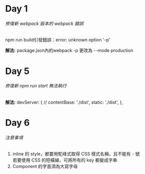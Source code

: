 
# Day 1 

###### 修復新 webpack 版本的 webpack 錯誤

npm run build引發錯誤：error: unknown option '-p'

**解法:**
package.json內的webpack -p
更改為 --mode production

# Day 5 
###### 修復新 npm run start 無法執行
**解法:**
devServer: { 
    // contentBase: './dist',
    static: './dist',
  },

# Day 6 
###### 注意事項

1. inline 的 style，都要用駝峰式取得 CSS 樣式名稱，且不能有 - 號<br>
若要使用 CSS 的短橫線，可將所有的 key 都變成字串<br>
2. Component 的字首須為大寫字母
